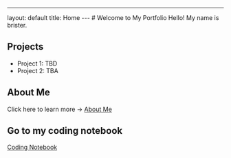 ---
layout: default
title: Home
--- # Welcome to My Portfolio Hello! My name is brister.
## Projects
- Project 1: TBD
- Project 2: TBA
## About Me
Click here to learn more → [About Me](about.md)

## Go to my coding notebook
[Coding Notebook](notebook.md)
